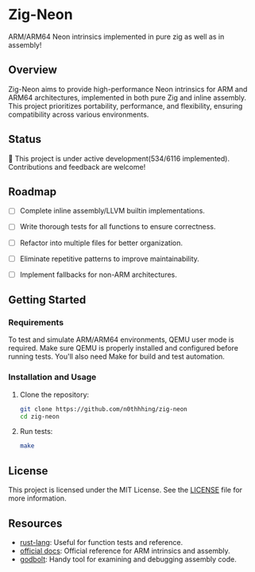 # Zig-Neon

ARM/ARM64 Neon intrinsics implemented in pure zig as well as in assembly!

## Overview

Zig-Neon aims to provide high-performance Neon intrinsics for ARM and ARM64 architectures, implemented in both pure Zig and inline assembly. This project prioritizes portability, performance, and flexibility, ensuring compatibility across various environments.

## Status

🚧 This project is under active development(534/6116 implemented). Contributions and feedback are welcome!

## Roadmap

 - [ ] Complete inline assembly/LLVM builtin implementations.
 - [ ] Write thorough tests for all functions to ensure correctness.
 - [ ] Refactor into multiple files for better organization.
 - [ ] Eliminate repetitive patterns to improve maintainability.
 - [ ] Implement fallbacks for non-ARM architectures.


## Getting Started

### Requirements
To test and simulate ARM/ARM64 environments, QEMU user mode is required. Make sure QEMU is properly installed and configured before running tests. You'll also need Make for build and test automation.

### Installation and Usage
1. Clone the repository:
   ```bash
   git clone https://github.com/n0thhhing/zig-neon
   cd zig-neon
   ```

3. Run tests:
   ```bash
   make
   ```

## License

This project is licensed under the MIT License. See the [LICENSE](LICENSE) file for more information.

## Resources

- [rust-lang](https://dev-doc.rust-lang.org/nightly/core/arch/aarch64/index.html): Useful for function tests and reference.
- [official docs](https://developer.arm.com/architectures/instruction-sets/intrinsics/#q=): Official reference for ARM intrinsics and assembly.
- [godbolt](https://godbolt.org/z/7Ec6co4WG): Handy tool for examining and debugging assembly code.